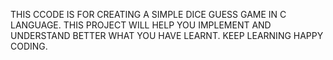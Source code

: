 THIS CCODE IS FOR CREATING A SIMPLE DICE GUESS GAME IN C LANGUAGE.
THIS PROJECT WILL HELP YOU IMPLEMENT AND UNDERSTAND BETTER WHAT YOU HAVE LEARNT.
KEEP LEARNING HAPPY CODING.
